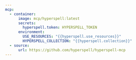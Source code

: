 ```yaml
---
mcp:
  - container:
      image: mcp/hyperspell:latest
      secrets:
        hyperspell.token: HYPERSPELL_TOKEN
      environment:
        USE_RESOURCES: "{{hyperspell.use_resources}}"
        HYPERSPELL_COLLECTION: "{{hyperspell.collection}}"
  - source:
      url: https://github.com/hyperspell/hyperspell-mcp
---
```

